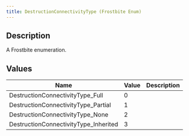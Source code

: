 ```yaml
---
title: DestructionConnectivityType (Frostbite Enum)
---
```

## Description

A Frostbite enumeration.

## Values

| Name                                   | Value | Description |
| -------------------------------------- | ----- | ----------- |
| DestructionConnectivityType\_Full      | 0     |             |
| DestructionConnectivityType\_Partial   | 1     |             |
| DestructionConnectivityType\_None      | 2     |             |
| DestructionConnectivityType\_Inherited | 3     |             |
